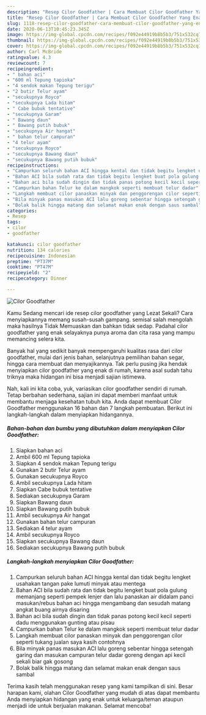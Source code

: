 ```yaml
---
description: "Resep Cilor Goodfather | Cara Membuat Cilor Goodfather Yang Enak Banget"
title: "Resep Cilor Goodfather | Cara Membuat Cilor Goodfather Yang Enak Banget"
slug: 1118-resep-cilor-goodfather-cara-membuat-cilor-goodfather-yang-enak-banget
date: 2020-06-13T10:45:23.345Z
image: https://img-global.cpcdn.com/recipes/f092e44919b8b5b3/751x532cq70/cilor-goodfather-foto-resep-utama.jpg
thumbnail: https://img-global.cpcdn.com/recipes/f092e44919b8b5b3/751x532cq70/cilor-goodfather-foto-resep-utama.jpg
cover: https://img-global.cpcdn.com/recipes/f092e44919b8b5b3/751x532cq70/cilor-goodfather-foto-resep-utama.jpg
author: Carl McBride
ratingvalue: 4.3
reviewcount: 7
recipeingredient:
- " bahan aci"
- "600 ml Tepung tapioka"
- "4 sendok makan Tepung terigu"
- "2 butir Telur ayam"
- "secukupnya Royco"
- "secukupnya Lada hitam"
- " Cabe bubuk tentative"
- "secukupnya Garam"
- " Bawang daun"
- " Bawang putih bubuk"
- "secukupnya Air hangat"
- " bahan telur campuran"
- "4 telur ayam"
- "secukupnya Royco"
- "secukupnya Bawang daun"
- "secukupnya Bawang putih bubuk"
recipeinstructions:
- "Campurkan seluruh bahan ACI hingga kental dan tidak begitu lengket usahakan tangan pake lumuti minyak atau mentega"
- "Bahan ACI bila sudah rata dan tidak begitu lengket buat pola gulung memanjang seperti pempek lenjer dan lalu panaskan air didalam panci masukan/rebus bahan aci hingga mengambang dan sesudah matang angkat buang airnya disaring"
- "Bahan aci bila sudah dingin dan tidak panas potong kecil kecil seperti dadu menggunakan gunting atau pisau"
- "Campurkan bahan Telur ke dalam mangkok seperti membuat telur dadar"
- "Langkah membuat cilor panaskan minyak dan penggorengan cilor seperti tukang jualan saya kasih contohnya"
- "Bila minyak panas masukan ACI lalu goreng sebentar hingga setengah garing dan masukan campuran telur dadar goreng dengan api kecil sekali biar gak gosong"
- "Bolak balik hingga matang dan selamat makan enak dengan saus sambal"
categories:
- Resep
tags:
- cilor
- goodfather

katakunci: cilor goodfather 
nutrition: 134 calories
recipecuisine: Indonesian
preptime: "PT37M"
cooktime: "PT47M"
recipeyield: "2"
recipecategory: Dinner

---
```



![Cilor Goodfather](https://img-global.cpcdn.com/recipes/f092e44919b8b5b3/751x532cq70/cilor-goodfather-foto-resep-utama.jpg)

Kamu Sedang mencari ide resep cilor goodfather yang Lezat Sekali? Cara menyiapkannya memang susah-susah gampang. semisal salah mengolah maka hasilnya Tidak Memuaskan dan bahkan tidak sedap. Padahal cilor goodfather yang enak selayaknya punya aroma dan cita rasa yang mampu memancing selera kita.

Banyak hal yang sedikit banyak mempengaruhi kualitas rasa dari cilor goodfather, mulai dari jenis bahan, selanjutnya pemilihan bahan segar, hingga cara membuat dan menyajikannya. Tak perlu pusing jika hendak menyiapkan cilor goodfather yang enak di rumah, karena asal sudah tahu triknya maka hidangan ini bisa menjadi sajian istimewa.




Nah, kali ini kita coba, yuk, variasikan cilor goodfather sendiri di rumah. Tetap berbahan sederhana, sajian ini dapat memberi manfaat untuk membantu menjaga kesehatan tubuh kita. Anda dapat membuat Cilor Goodfather menggunakan 16 bahan dan 7 langkah pembuatan. Berikut ini langkah-langkah dalam menyiapkan hidangannya.

<!--inarticleads1-->

##### Bahan-bahan dan bumbu yang dibutuhkan dalam menyiapkan Cilor Goodfather:

1. Siapkan  bahan aci
1. Ambil 600 ml Tepung tapioka
1. Siapkan 4 sendok makan Tepung terigu
1. Gunakan 2 butir Telur ayam
1. Gunakan secukupnya Royco
1. Ambil secukupnya Lada hitam
1. Siapkan  Cabe bubuk tentative
1. Sediakan secukupnya Garam
1. Siapkan  Bawang daun
1. Siapkan  Bawang putih bubuk
1. Ambil secukupnya Air hangat
1. Gunakan  bahan telur campuran
1. Sediakan 4 telur ayam
1. Ambil secukupnya Royco
1. Siapkan secukupnya Bawang daun
1. Sediakan secukupnya Bawang putih bubuk




<!--inarticleads2-->

##### Langkah-langkah menyiapkan Cilor Goodfather:

1. Campurkan seluruh bahan ACI hingga kental dan tidak begitu lengket usahakan tangan pake lumuti minyak atau mentega
1. Bahan ACI bila sudah rata dan tidak begitu lengket buat pola gulung memanjang seperti pempek lenjer dan lalu panaskan air didalam panci masukan/rebus bahan aci hingga mengambang dan sesudah matang angkat buang airnya disaring
1. Bahan aci bila sudah dingin dan tidak panas potong kecil kecil seperti dadu menggunakan gunting atau pisau
1. Campurkan bahan Telur ke dalam mangkok seperti membuat telur dadar
1. Langkah membuat cilor panaskan minyak dan penggorengan cilor seperti tukang jualan saya kasih contohnya
1. Bila minyak panas masukan ACI lalu goreng sebentar hingga setengah garing dan masukan campuran telur dadar goreng dengan api kecil sekali biar gak gosong
1. Bolak balik hingga matang dan selamat makan enak dengan saus sambal




Terima kasih telah menggunakan resep yang kami tampilkan di sini. Besar harapan kami, olahan Cilor Goodfather yang mudah di atas dapat membantu Anda menyiapkan hidangan yang enak untuk keluarga/teman ataupun menjadi ide untuk berjualan makanan. Selamat mencoba!
